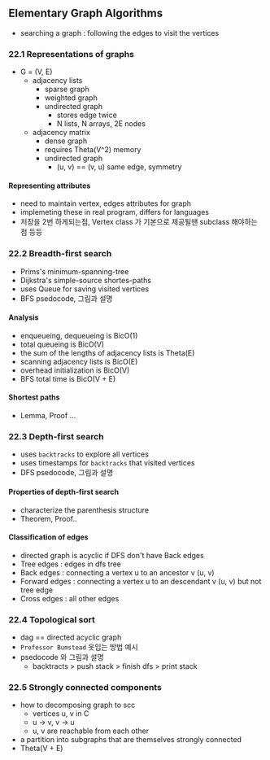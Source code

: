 ## Elementary Graph Algorithms
- searching a graph : following the edges to visit the vertices

### 22.1 Representations of graphs
- G = (V, E) 
  - adjacency lists
    - sparse graph
    - weighted graph
    - undirected graph 
      - stores edge twice
      - N lists, N arrays, 2E nodes
  - adjacency matrix
    - dense graph
    - requires Theta(V^2) memory
    - undirected graph
      - (u, v) == (v, u) same edge, symmetry 

#### Representing attributes
- need to maintain vertex, edges attributes for graph
- implemeting these in real program, differs for languages
- 저장을 2번 하게되는점, Vertex class 가 기본으로 제공될땐 subclass 해야하는 점 등등

### 22.2 Breadth-first search
- Prims's minimum-spanning-tree
- Dijkstra's simple-source shortes-paths
- uses Queue for saving visited vertices
- BFS psedocode, 그림과 설명 

#### Analysis
- enqueueing, dequeueing is BicO(1)
- total queueing is BicO(V)
- the sum of the lengths of adjacency lists is Theta(E)
- scanning adjacency lists is BicO(E)
- overhead initialization is BicO(V)
- BFS total time is BicO(V + E)

#### Shortest paths
- Lemma, Proof ...

### 22.3 Depth-first search
- uses `backtracks` to explore all vertices
- uses timestamps for `backtracks` that visited vertices
- DFS psedocode, 그림과 설명

#### Properties of depth-first search
- characterize the parenthesis structure
- Theorem, Proof.. 

#### Classification of edges
- directed graph is acyclic if DFS don't have Back edges
- Tree edges : edges in dfs tree
- Back edges : connecting a vertex u to an ancestor v (u, v)
- Forward edges : connecting a vertex u to an descendant v (u, v) but not tree edge
- Cross edges : all other edges

### 22.4 Topological sort
- dag == directed acyclic graph 
- `Professor Bumstead` 옷입는 방법 예시
- psedocode 와 그림과 설명
  - backtracts > push stack > finish dfs > print stack

### 22.5 Strongly connected components
- how to decomposing graph to scc
  - vertices u, v in C
  - u -> v, v -> u
  - u, v are reachable from each other
- a partition into subgraphs that are themselves strongly connected
- Theta(V + E)